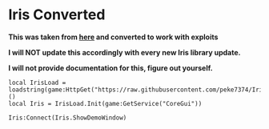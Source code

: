 # Iris Converted

**This was taken from [here](https://devforum.roblox.com/t/iris-immediate-mode-ui-library-based-on-dear-imgui/2302802) and converted to work with exploits**

**I will NOT update this accordingly with every new Iris library update.**

**I will not provide documentation for this, figure out yourself.**

```
local IrisLoad = loadstring(game:HttpGet("https://raw.githubusercontent.com/peke7374/Iris/main/Iris.lua"))()
local Iris = IrisLoad.Init(game:GetService("CoreGui"))

Iris:Connect(Iris.ShowDemoWindow)
```

